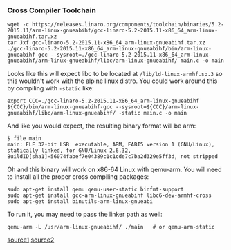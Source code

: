 ### Cross Compiler Toolchain

```
wget -c https://releases.linaro.org/components/toolchain/binaries/5.2-2015.11/arm-linux-gnueabihf/gcc-linaro-5.2-2015.11-x86_64_arm-linux-gnueabihf.tar.xz
tar Jxf gcc-linaro-5.2-2015.11-x86_64_arm-linux-gnueabihf.tar.xz
./gcc-linaro-5.2-2015.11-x86_64_arm-linux-gnueabihf/bin/arm-linux-gnueabihf-gcc --sysroot=./gcc-linaro-5.2-2015.11-x86_64_arm-linux-gnueabihf/arm-linux-gnueabihf/libc/arm-linux-gnueabihf/ main.c -o main
```

Looks like this will expect libc to be located at ```/lib/ld-linux-armhf.so.3``` so this wouldn't work with the alpine linux distro. You could work around this by compiling with ```-static``` like:

```
export CCC=./gcc-linaro-5.2-2015.11-x86_64_arm-linux-gnueabihf
${CCC}/bin/arm-linux-gnueabihf-gcc --sysroot=${CCC}/arm-linux-gnueabihf/libc/arm-linux-gnueabihf/ -static main.c -o main
```

And like you would expect, the resulting binary format will be arm:

```
$ file main
main: ELF 32-bit LSB  executable, ARM, EABI5 version 1 (GNU/Linux), statically linked, for GNU/Linux 2.6.32, BuildID[sha1]=56074fabef7e04389c1c1cde7c7ba2d329e5ff3d, not stripped
```

Oh and this binary will work on x86-64 Linux with qemu-arm. 
You will need to install all the proper cross compiling packages:

```
sudo apt-get install qemu qemu-user-static binfmt-support 
sudo apt-get install gcc-arm-linux-gnueabihf libc6-dev-armhf-cross  
sudo apt-get install binutils-arm-linux-gnueabi
```

To run it, you may need to pass the linker path as well:
```
qemu-arm -L /usr/arm-linux-gnueabihf/ ./main   # or qemu-arm-static
```

[source1](https://eewiki.net/display/linuxonarm/BeagleBone+Black#BeagleBoneBlack-ARMCrossCompiler:GCC)
[source2](https://gist.github.com/bdsatish/7476239)
